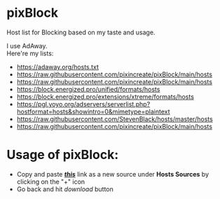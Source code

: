 # pixBlock
Host list for Blocking based on my taste and usage.

I use AdAway.  
Here're my lists:
- https://adaway.org/hosts.txt
- https://raw.githubusercontent.com/pixincreate/pixBlock/main/hosts
- https://raw.githubusercontent.com/pixincreate/pixBlock/main/hosts
- https://block.energized.pro/unified/formats/hosts
- https://block.energized.pro/extensions/xtreme/formats/hosts
- https://pgl.yoyo.org/adservers/serverlist.php?hostformat=hosts&showintro=0&mimetype=plaintext
- https://raw.githubusercontent.com/StevenBlack/hosts/master/hosts
- https://raw.githubusercontent.com/pixincreate/pixBlock/main/hosts

# Usage of **pixBlock**:
- Copy and paste _**[this](https://raw.githubusercontent.com/pixincreate/pixBlock/main/hosts)**_ link as a new source under **Hosts Sources** by clicking on the "+" icon
- Go back and hit _download_ button

